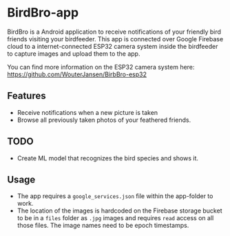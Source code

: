 
# BirdBro-app

BirdBro is a Android application to receive notifications of your friendly bird friends visiting your birdfeeder.
This app is connected over Google Firebase cloud to a internet-connected ESP32 camera system inside the birdfeeder to capture images and upload them to the app. 

You can find more information on the ESP32 camera system here: https://github.com/WouterJansen/BirbBro-esp32

##  Features

  - Receive notifications when a new picture is taken
  - Browse all previously taken photos of your feathered friends.


##  TODO

  - Create ML model that recognizes the bird species and shows it.
  
##  Usage

  - The app requires a `google_services.json` file within the app-folder to work. 
  - The location of the images is hardcoded on the Firebase storage bucket to be in a `files` folder as `.jpg` images and requires `read` access on all those files. The image names need to be epoch timestamps. 
